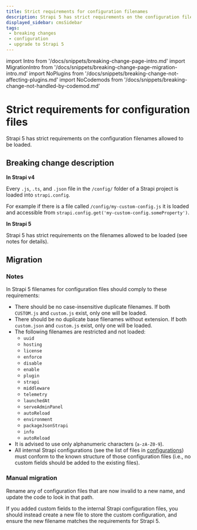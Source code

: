```yaml
---
title: Strict requirements for configuration filenames
description: Strapi 5 has strict requirements on the configuration filenames allowed to be loaded.
displayed_sidebar: cmsSidebar
tags:
 - breaking changes
 - configuration
 - upgrade to Strapi 5
---
```


import Intro from '/docs/snippets/breaking-change-page-intro.md'
import MigrationIntro from '/docs/snippets/breaking-change-page-migration-intro.md'
import NoPlugins from '/docs/snippets/breaking-change-not-affecting-plugins.md'
import NoCodemods from '/docs/snippets/breaking-change-not-handled-by-codemod.md'

# Strict requirements for configuration files

Strapi 5 has strict requirements on the configuration filenames allowed to be loaded.
<Intro />
<NoPlugins />
<NoCodemods />

## Breaking change description

<SideBySideContainer>

<SideBySideColumn>

**In Strapi v4**

Every `.js`, `.ts`, and `.json` file in the `/config/` folder of a Strapi project is loaded into `strapi.config`.

For example if there is a file called `/config/my-custom-config.js` it is loaded and accessible from `strapi.config.get('my-custom-config.someProperty')`.

</SideBySideColumn>

<SideBySideColumn>

**In Strapi 5**

Strapi 5 has strict requirements on the filenames allowed to be loaded (see notes for details).

</SideBySideColumn>

</SideBySideContainer>

## Migration

<MigrationIntro />

### Notes

In Strapi 5 filenames for configuration files should comply to these requirements:

- There should be no case-insensitive duplicate filenames. If both `CUSTOM.js` and `custom.js` exist, only one will be loaded.
- There should be no duplicate base filenames without extension. If both `custom.json` and `custom.js` exist, only one will be loaded.
- The following filenames are restricted and not loaded:
    - `uuid`
    - `hosting`
    - `license`
    - `enforce`
    - `disable`
    - `enable`
    - `plugin`
    - `strapi`
    - `middleware`
    - `telemetry`
    - `launchedAt`
    - `serveAdminPanel`
    - `autoReload`
    - `environment`
    - `packageJsonStrapi`
    - `info`
    - `autoReload`
- It is advised to use only alphanumeric characters (`a-zA-Z0-9`).
- All internal Strapi configurations (see the list of files in [configurations](/dev-docs/configurations)) must conform to the known structure of those configuration files (i.e., no custom fields should be added to the existing files).

### Manual migration

Rename any of configuration files that are now invalid to a new name, and update the code to look in that path.

If you added custom fields to the internal Strapi configuration files, you should instead create a new file to store the custom configuration, and ensure the new filename matches the requirements for Strapi 5.
